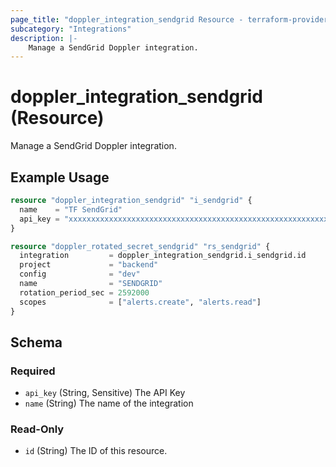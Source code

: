 ```yaml
---
page_title: "doppler_integration_sendgrid Resource - terraform-provider-doppler"
subcategory: "Integrations"
description: |-
	Manage a SendGrid Doppler integration.
---
```


# doppler_integration_sendgrid (Resource)

Manage a SendGrid Doppler integration.

## Example Usage

```terraform
resource "doppler_integration_sendgrid" "i_sendgrid" {
  name    = "TF SendGrid"
  api_key = "xxxxxxxxxxxxxxxxxxxxxxxxxxxxxxxxxxxxxxxxxxxxxxxxxxxxxxxxxxxxxxxxxxxxx"
}

resource "doppler_rotated_secret_sendgrid" "rs_sendgrid" {
  integration         = doppler_integration_sendgrid.i_sendgrid.id
  project             = "backend"
  config              = "dev"
  name                = "SENDGRID"
  rotation_period_sec = 2592000
  scopes              = ["alerts.create", "alerts.read"]
}
```

<!-- schema generated by tfplugindocs -->
## Schema

### Required

- `api_key` (String, Sensitive) The API Key
- `name` (String) The name of the integration

### Read-Only

- `id` (String) The ID of this resource.
